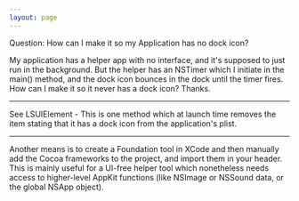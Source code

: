 ```yaml
---
layout: page
---
```


Question: How can I make it so my Application has no dock icon?

My application has a helper app with no interface, and it's supposed to just run in the background. But the helper has an NSTimer which I initiate in the main() method, and the dock icon bounces in the dock until the timer fires. How can I make it so it never has a dock icon?
Thanks.

----
See LSUIElement - This is one method which at launch time removes the item stating that it has a dock icon from the application's plist.

----
Another means is to create a Foundation tool in XCode and then manually add the Cocoa frameworks to the project, and import them in your header.  This is mainly useful for a UI-free helper tool which nonetheless needs access to higher-level AppKit functions (like NSImage or NSSound data, or the global NSApp object).
